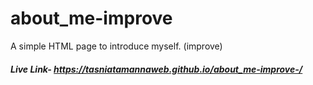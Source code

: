 # about_me-improve
A simple HTML page to introduce myself. (improve)
##### Live Link- https://tasniatamannaweb.github.io/about_me-improve-/
